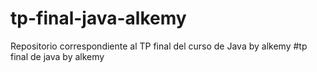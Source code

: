 # tp-final-java-alkemy
Repositorio correspondiente al TP final del curso de Java by alkemy
#tp final de java by alkemy
